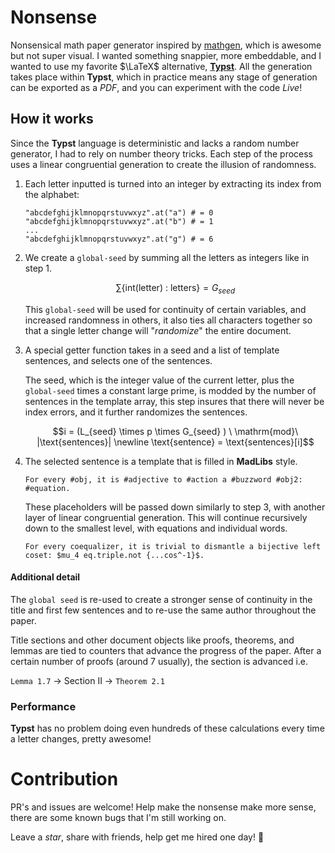 # Nonsense

Nonsensical math paper generator inspired by
[mathgen](https://thatsmathematics.com/mathgen/), which is awesome but not super visual. I wanted something snappier, more embeddable, and I wanted to use my favorite $\LaTeX$ alternative, [**Typst**](https://typst.app). All the generation takes place within **Typst**, which in practice means any stage of generation can be exported as a *PDF*, and you can experiment with the code *Live*!  

## How it works
Since the **Typst** language is deterministic and lacks a random number generator, I had to rely on number theory tricks. Each step of the process uses a linear congruential generation to create the illusion of randomness.  

1. Each letter inputted is turned into an integer by extracting its index from the alphabet: 

    ```typ 
    "abcdefghijklmnopqrstuvwxyz".at("a") # = 0
    "abcdefghijklmnopqrstuvwxyz".at("b") # = 1
    ...
    "abcdefghijklmnopqrstuvwxyz".at("g") # = 6
    ```

2. We create a `global-seed` by summing all the letters as integers like in step 1.

    $$\sum \{\text{int(letter) : letters}\} = G_{seed}$$

    This `global-seed` will be used for continuity of certain variables, and increased randomness in others, it also ties all characters together so that a single letter change will "_randomize_" the entire document.

3. A special getter function takes in a seed and a list of template sentences, and selects one of the sentences. 

    The seed, which is the integer value of the current letter, plus the `global-seed` times a constant large prime, is modded by the number of sentences in the template array, this step insures that there will never be index errors, and it further randomizes the sentences.  

    $$i = (L_{seed} \times p \times G_{seed} ) \ \mathrm{mod}\  |\text{sentences}| \newline \text{sentence} = \text{sentences}[i]$$

4. The selected sentence is a template that is filled in **MadLibs** style. 

    ```typ
    For every #obj, it is #adjective to #action a #buzzword #obj2: #equation.
    ```
    These placeholders will be passed down similarly to step 3, with another layer of linear congruential generation. This will continue recursively down to the smallest level, with equations and individual words.
    ```typ
    For every coequalizer, it is trivial to dismantle a bijective left
    coset: $mu_4 eq.triple.not {...cos^-1}$.
    ```

#### Additional detail
The `global seed` is re-used to create a stronger sense of continuity in the title and first few sentences and to re-use the same author throughout the paper. 

Title sections and other document objects like proofs, theorems, and lemmas are tied to counters that advance the progress of the paper. After a certain number of proofs (around 7 usually), the section is advanced i.e.

`Lemma 1.7` → Section II → `Theorem 2.1` 

### Performance
**Typst** has no problem doing even hundreds of these calculations every time a letter changes, pretty awesome!

# Contribution

PR's and issues are welcome! Help make the nonsense make more sense, there are some known bugs that I'm still working on. 

Leave a *star*, share with friends, help get me hired one day! 🙏
